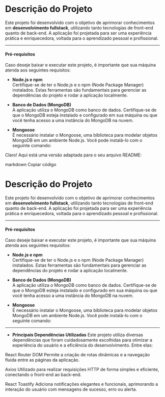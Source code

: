 # Descrição do Projeto  

Este projeto foi desenvolvido com o objetivo de aprimorar conhecimentos em **desenvolvimento fullstack**, utilizando tanto tecnologias de front-end quanto de back-end. A aplicação foi projetada para ser uma experiência prática e enriquecedora, voltada para o aprendizado pessoal e profissional.  

--------------------------------------------------------------------------------------------------------------------------------------------------------------------------------------

#### Pré-requisitos  

Caso deseje baixar e executar este projeto, é importante que sua máquina atenda aos seguintes requisitos:  

- **Node.js e npm**  
  Certifique-se de ter o Node.js e o npm (Node Package Manager) instalados. Estas ferramentas são fundamentais para gerenciar as dependências do projeto e rodar a aplicação localmente.  

- **Banco de Dados (MongoDB)**  
  A aplicação utiliza o MongoDB como banco de dados. Certifique-se de que o MongoDB esteja instalado e configurado em sua máquina ou que você tenha acesso a uma instância do MongoDB na nuvem.  

- **Mongoose**  
  É necessário instalar o Mongoose, uma biblioteca para modelar objetos MongoDB em um ambiente Node.js. Você pode instalá-lo com o seguinte comando:


Claro! Aqui está uma versão adaptada para o seu arquivo README:

markdown
Copiar código
# Descrição do Projeto  

Este projeto foi desenvolvido com o objetivo de aprimorar conhecimentos em **desenvolvimento fullstack**, utilizando tanto tecnologias de front-end quanto de back-end. A aplicação foi projetada para ser uma experiência prática e enriquecedora, voltada para o aprendizado pessoal e profissional.  

--------------------------------------------------------------------------------------------------------------------------------------------------------------------------------------

#### Pré-requisitos  

Caso deseje baixar e executar este projeto, é importante que sua máquina atenda aos seguintes requisitos:  

- **Node.js e npm**  
  Certifique-se de ter o Node.js e o npm (Node Package Manager) instalados. Estas ferramentas são fundamentais para gerenciar as dependências do projeto e rodar a aplicação localmente.  

- **Banco de Dados (MongoDB)**  
  A aplicação utiliza o MongoDB como banco de dados. Certifique-se de que o MongoDB esteja instalado e configurado em sua máquina ou que você tenha acesso a uma instância do MongoDB na nuvem.  

- **Mongoose**  
  É necessário instalar o Mongoose, uma biblioteca para modelar objetos MongoDB em um ambiente Node.js. Você pode instalá-lo com o seguinte comando:  

--------------------------------------------------------------------------------------------------------------------------------------------------------------------------------------

- **Principais Dependências Utilizadas**
Este projeto utiliza diversas dependências que foram cuidadosamente escolhidas para otimizar a experiência do usuário e a eficiência do desenvolvimento. Entre elas:

React Router DOM
Permite a criação de rotas dinâmicas e a navegação fluida entre as páginas da aplicação.

Axios
Utilizado para realizar requisições HTTP de forma simples e eficiente, conectando o front-end ao back-end.

React Toastify
Adiciona notificações elegantes e funcionais, aprimorando a interação do usuário com mensagens de sucesso, erro ou alerta.
